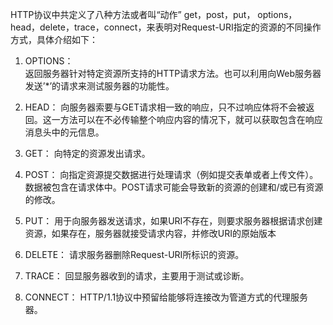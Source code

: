 HTTP协议中共定义了八种方法或者叫“动作”  get，post，put， options，head，delete，trace，connect，来表明对Request-URI指定的资源的不同操作方式，具体介绍如下：

1. OPTIONS：  
返回服务器针对特定资源所支持的HTTP请求方法。也可以利用向Web服务器发送’*’的请求来测试服务器的功能性。

2. HEAD：
向服务器索要与GET请求相一致的响应，只不过响应体将不会被返回。这一方法可以在不必传输整个响应内容的情况下，就可以获取包含在响应消息头中的元信息。

3. GET：
向特定的资源发出请求。

4. POST：
向指定资源提交数据进行处理请求（例如提交表单或者上传文件）。数据被包含在请求体中。POST请求可能会导致新的资源的创建和/或已有资源的修改。

5. PUT：
用于向服务器发送请求，如果URI不存在，则要求服务器根据请求创建资源，如果存在，服务器就接受请求内容，并修改URI的原始版本

6. DELETE：
请求服务器删除Request-URI所标识的资源。

7. TRACE：
回显服务器收到的请求，主要用于测试或诊断。

8. CONNECT：
HTTP/1.1协议中预留给能够将连接改为管道方式的代理服务器。